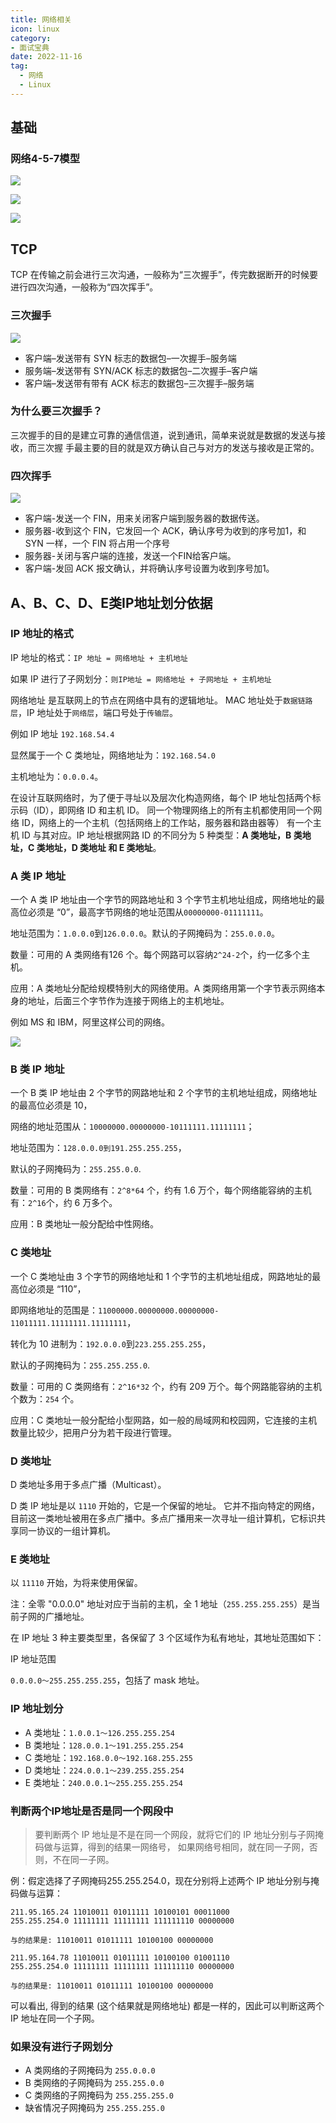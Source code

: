 ```yaml
---
title: 网络相关
icon: linux
category: 
- 面试宝典
date: 2022-11-16
tag:
  - 网络
  - Linux
---
```


<!-- more -->

## 基础

### 网络4-5-7模型

![](./network.assets/true-tcp3.png)

![](./network.assets/tcp5.webp)

![](./network.assets/true-tcp4.png)

## TCP

TCP 在传输之前会进行三次沟通，一般称为“三次握手”，传完数据断开的时候要进行四次沟通，一般称为“四次挥手”。

### 三次握手

![](./network.assets/true-tcp1.png)

- 客户端–发送带有 SYN 标志的数据包–⼀次握⼿–服务端
- 服务端–发送带有 SYN/ACK 标志的数据包–⼆次握⼿–客户端
- 客户端–发送带有带有 ACK 标志的数据包–三次握⼿–服务端

### 为什么要三次握⼿？

三次握⼿的⽬的是建⽴可靠的通信信道，说到通讯，简单来说就是数据的发送与接收，⽽三次握
⼿最主要的⽬的就是双⽅确认⾃⼰与对⽅的发送与接收是正常的。

### 四次挥手

![](./network.assets/true-tcp2.png)

- 客户端-发送⼀个 FIN，⽤来关闭客户端到服务器的数据传送。
- 服务器-收到这个 FIN，它发回⼀个 ACK，确认序号为收到的序号加1，和 SYN ⼀样，⼀个 FIN 将占⽤⼀个序号
- 服务器-关闭与客户端的连接，发送⼀个FIN给客户端。
- 客户端-发回 ACK 报⽂确认，并将确认序号设置为收到序号加1。

## A、B、C、D、E类IP地址划分依据

### IP 地址的格式

IP 地址的格式：`IP 地址 = 网络地址 + 主机地址`

如果 IP 进行了子网划分：`则IP地址 = 网络地址 + 子网地址 + 主机地址`

网络地址 是互联网上的节点在网络中具有的逻辑地址。
MAC 地址处于`数据链路层`，IP 地址处于`网络层`，端口号处于`传输层`。

例如 IP 地址 `192.168.54.4`

显然属于一个 C 类地址，网络地址为：`192.168.54.0`

主机地址为：`0.0.0.4`。

在设计互联网络时，为了便于寻址以及层次化构造网络，每个 IP 地址包括两个标示码（ID），即网络 ID 和主机 ID。
同一个物理网络上的所有主机都使用同一个网络 ID，网络上的一个主机（包括网络上的工作站，服务器和路由器等）
有一个主机 ID 与其对应。IP 地址根据网路 ID 的不同分为 5 种类型：**A 类地址，B 类地址，C 类地址，D 类地址 和 E 类地址**。

### A 类 IP 地址

一个 A 类 IP 地址由一个字节的网路地址和 3 个字节主机地址组成，网络地址的最高位必须是 “0”，最高字节网络的地址范围从`00000000-01111111`。

地址范围为：`1.0.0.0`到`126.0.0.0`。默认的子网掩码为：`255.0.0.0`。

数量：可用的 A 类网络有126 个。每个网路可以容纳`2^24-2`个，约一亿多个主机。

应用：A 类地址分配给规模特别大的网络使用。A 类网络用第一个字节表示网络本身的地址，后面三个字节作为连接于网络上的主机地址。

例如 MS 和 IBM，阿里这样公司的网络。

![](./network.assets/true-tcp6.jpeg)

### B 类 IP 地址

一个 B 类 IP 地址由 2 个字节的网路地址和 2 个字节的主机地址组成，网络地址的最高位必须是 10，

网络的地址范围从：`10000000.00000000-10111111.11111111`；

地址范围为：`128.0.0.0到191.255.255.255`，

默认的子网掩码为：`255.255.0.0`.

数量：可用的 B 类网络有：`2^8*64` 个，约有 1.6 万个，每个网络能容纳的主机有：`2^16`个，约 6 万多个。

应用：B 类地址一般分配给中性网络。

### C 类地址

一个 C 类地址由 3 个字节的网络地址和 1 个字节的主机地址组成，网路地址的最高位必须是 “110”，

即网络地址的范围是：`11000000.00000000.00000000-11011111.11111111.11111111`，

转化为 10 进制为：`192.0.0.0`到`223.255.255.255`，

默认的子网掩码为：`255.255.255.0`.

数量：可用的 C 类网络有：`2^16*32` 个，约有 209 万个。每个网路能容纳的主机个数为：`254` 个。

应用：C 类地址一般分配给小型网路，如一般的局域网和校园网，它连接的主机数量比较少，把用户分为若干段进行管理。

### D 类地址

D 类地址多用于多点广播（Multicast）。

D 类 IP 地址是以 `1110` 开始的，它是一个保留的地址。
它并不指向特定的网络，目前这一类地址被用在多点广播中。多点广播用来一次寻址一组计算机，它标识共享同一协议的一组计算机。

### E 类地址

以 `11110` 开始，为将来使用保留。

注：全零 "0.0.0.0" 地址对应于当前的主机，全 1 地址（`255.255.255.255`）是当前子网的广播地址。

在 IP 地址 3 种主要类型里，各保留了 3 个区域作为私有地址，其地址范围如下：

IP 地址范围

`0.0.0.0～255.255.255.255`，包括了 mask 地址。

### IP 地址划分

- A 类地址：`1.0.0.1～126.255.255.254`
- B 类地址：`128.0.0.1～191.255.255.254`
- C 类地址：`192.168.0.0～192.168.255.255`
- D 类地址：`224.0.0.1～239.255.255.254`
- E 类地址：`240.0.0.1～255.255.255.254`

### 判断两个IP地址是否是同一个网段中

> 要判断两个 IP 地址是不是在同一个网段，就将它们的 IP 地址分别与子网掩码做与运算，得到的结果一网络号，
如果网络号相同，就在同一子网，否则，不在同一子网。

例：假定选择了子网掩码255.255.254.0，现在分别将上述两个 IP 地址分别与掩码做与运算：

```
211.95.165.24 11010011 01011111 10100101 00011000
255.255.254.0 11111111 11111111 111111110 00000000

与的结果是: 11010011 01011111 10100100 00000000
```

```
211.95.164.78 11010011 01011111 10100100 01001110
255.255.254.0 11111111 11111111 111111110 00000000

与的结果是: 11010011 01011111 10100100 00000000
```

可以看出, 得到的结果 (这个结果就是网络地址) 都是一样的，因此可以判断这两个 IP 地址在同一个子网。

### 如果没有进行子网划分

- A 类网络的子网掩码为 `255.0.0.0`
- B 类网络的子网掩码为 `255.255.0.0`
- C 类网络的子网掩码为 `255.255.255.0`
- 缺省情况子网掩码为 `255.255.255.0`
